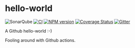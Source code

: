 # hello-world <!-- omit in toc -->

![SonarQube](https://sonarqube.f1.novartis.net/api/project_badges/measure?project=com.novartis.nibr.sr%3Asr-model&metric=reliability_rating)
[![CI](https://github.com/spulver/hello-world/workflows/CI/badge.svg)](https://github.com/spulver/hello-world/actions)
[![NPM version](https://img.shields.io/npm/v/markdown-it.svg?style=flat)](https://www.npmjs.org/package/markdown-it)
[![Coverage Status](https://coveralls.io/repos/markdown-it/markdown-it/badge.svg?branch=master&service=github)](https://coveralls.io/github/markdown-it/markdown-it?branch=master)
[![Gitter](https://badges.gitter.im/Join%20Chat.svg)](https://gitter.im/markdown-it/markdown-it)

A Github hello-world :-)

Fooling around with Github actions.
